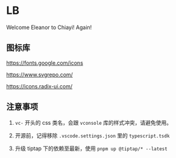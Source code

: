 # LB

Welcome Eleanor to Chiayi! Again!

## 图标库

https://fonts.google.com/icons

https://www.svgrepo.com/

https://icons.radix-ui.com/

## 注意事项

1. `vc-` 开头的 css 类名，会跟 `vconsole` 库的样式冲突，请避免使用。

2. 开源前，记得移除 `.vscode.settings.json` 里的 `typescript.tsdk`

3. 升级 tiptap 下的依赖至最新，使用 `pnpm up @tiptap/* --latest`


